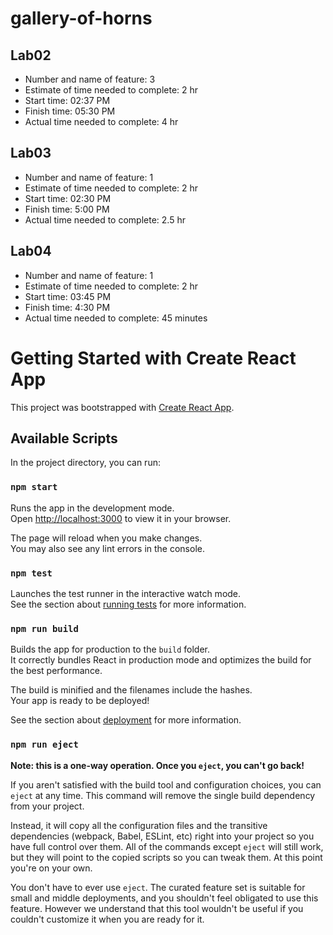 # gallery-of-horns

## Lab02

+ Number and name of feature: 3
+ Estimate of time needed to complete: 2 hr
+ Start time: 02:37 PM
+ Finish time: 05:30 PM
+ Actual time needed to complete: 4 hr

## Lab03

+ Number and name of feature: 1
+ Estimate of time needed to complete: 2 hr
+ Start time: 02:30 PM
+ Finish time: 5:00 PM
+ Actual time needed to complete:  2.5 hr

## Lab04

+ Number and name of feature: 1
+ Estimate of time needed to complete: 2 hr
+ Start time: 03:45 PM
+ Finish time: 4:30 PM
+ Actual time needed to complete: 45 minutes


# Getting Started with Create React App

This project was bootstrapped with [Create React App](https://github.com/facebook/create-react-app).

## Available Scripts

In the project directory, you can run:

### `npm start`

Runs the app in the development mode.\
Open [http://localhost:3000](http://localhost:3000) to view it in your browser.

The page will reload when you make changes.\
You may also see any lint errors in the console.

### `npm test`

Launches the test runner in the interactive watch mode.\
See the section about [running tests](https://facebook.github.io/create-react-app/docs/running-tests) for more information.

### `npm run build`

Builds the app for production to the `build` folder.\
It correctly bundles React in production mode and optimizes the build for the best performance.

The build is minified and the filenames include the hashes.\
Your app is ready to be deployed!

See the section about [deployment](https://facebook.github.io/create-react-app/docs/deployment) for more information.

### `npm run eject`

**Note: this is a one-way operation. Once you `eject`, you can't go back!**

If you aren't satisfied with the build tool and configuration choices, you can `eject` at any time. This command will remove the single build dependency from your project.

Instead, it will copy all the configuration files and the transitive dependencies (webpack, Babel, ESLint, etc) right into your project so you have full control over them. All of the commands except `eject` will still work, but they will point to the copied scripts so you can tweak them. At this point you're on your own.

You don't have to ever use `eject`. The curated feature set is suitable for small and middle deployments, and you shouldn't feel obligated to use this feature. However we understand that this tool wouldn't be useful if you couldn't customize it when you are ready for it.

